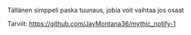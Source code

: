 Tällänen simppeli paska tuunaus, jobia voit vaihtaa jos osaat

Tarviit: https://github.com/JayMontana36/mythic_notify-1
